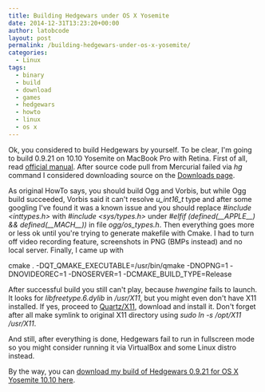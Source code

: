 ```yaml
---
title: Building Hedgewars under OS X Yosemite
date: 2014-12-31T13:23:20+00:00
author: latobcode
layout: post
permalink: /building-hedgewars-under-os-x-yosemite/
categories:
  - Linux
tags:
  - binary
  - build
  - download
  - games
  - hedgewars
  - howto
  - linux
  - os x
---
```

Ok, you considered to build Hedgewars by yourself. To be clear, I'm going to build 0.9.21 on 10.10 Yosemite on MacBook Pro with Retina. First of all, read <a href="https://code.google.com/p/hedgewars/wiki/BuildingOnMac" target="_blank">official manual</a>. After source code pull from Mercurial failed via _hg_ command I considered downloading source on the <a href="http://www.hedgewars.org/download.html" target="_blank">Downloads page</a>.

As original HowTo says, you should build Ogg and Vorbis, but while Ogg build succeeded, Vorbis said it can't resolve _u\_int16\_t_ type and after some googling I've found it was a known issue and you should replace _#include <inttypes.h>_ with _#include <sys/types.h>_ under _#elfif (defined(\_\_APPLE\_\_) && defined(\_\_MACH\_\_))_ in file _ogg/os_types.h_. Then everything goes more or less ok until you're trying to generate makefile with Cmake. I had to turn off video recording feature, screenshots in PNG (BMPs instead) and no local server. Finally, I came up with

cmake . -DQT\_QMAKE\_EXECUTABLE=/usr/bin/qmake -DNOPNG=1 -DNOVIDEOREC=1 -DNOSERVER=1 -DCMAKE\_BUILD\_TYPE=Release

After successful build you still can't play, because _hwengine_ fails to launch. It looks for _libfreetype.6.dylib_ in _/usr/X11_, but you might even don't have X11 installed. If yes, proceed to <a href="http://xquartz.macosforge.org/trac/wiki" target="_blank">Quartz/X11</a>, download and install it. Don't forget after all make symlink to original X11 directory using _sudo ln -s /opt/X11 /usr/X11_.

And still, after everything is done, Hedgewars fail to run in fullscreen mode so you might consider running it via VirtualBox and some Linux distro instead.

By the way, you can <a href="http://ge.tt/2eynVr72" target="_blank">download my build of Hedgewars 0.9.21 for OS X Yosemite 10.10 here</a>.